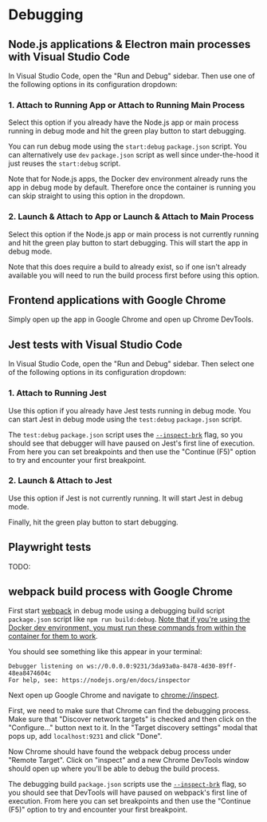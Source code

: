 # Debugging

## Node.js applications & Electron main processes with Visual Studio Code

In Visual Studio Code, open the "Run and Debug" sidebar. Then use one of the following options in its configuration dropdown:

### 1. Attach to Running App or Attach to Running Main Process

Select this option if you already have the Node.js app or main process running in debug mode and hit the green play button to start debugging.

You can run debug mode using the `start:debug` `package.json` script. You can alternatively use `dev` `package.json` script as well since under-the-hood it just reuses the `start:debug` script.

Note that for Node.js apps, the Docker dev environment already runs the app in debug mode by default. Therefore once the container is running you can skip straight to using this option in the dropdown.

### 2. Launch & Attach to App or Launch & Attach to Main Process

Select this option if the Node.js app or main process is not currently running and hit the green play button to start debugging. This will start the app in debug mode.

Note that this does require a build to already exist, so if one isn't already available you will need to run the build process first before using this option.

## Frontend applications with Google Chrome

Simply open up the app in Google Chrome and open up Chrome DevTools.

## Jest tests with Visual Studio Code

In Visual Studio Code, open the "Run and Debug" sidebar. Then select one of the following options in its configuration dropdown:

### 1. Attach to Running Jest

Use this option if you already have Jest tests running in debug mode. You can start Jest in debug mode using the `test:debug` `package.json` script.

The `test:debug` `package.json` script uses the [`--inspect-brk`](https://nodejs.org/api/debugger.html#v8-inspector-integration-for-nodejs) flag, so you should see that debugger will have paused on Jest's first line of execution. From here you can set breakpoints and then use the "Continue (F5)" option to try and encounter your first breakpoint.

### 2. Launch & Attach to Jest

Use this option if Jest is not currently running. It will start Jest in debug mode.

Finally, hit the green play button to start debugging.

## Playwright tests

TODO:

## webpack build process with Google Chrome

First start [webpack](https://webpack.js.org) in debug mode using a debugging build script `package.json` script like `npm run build:debug`. [Note that if you're using the Docker dev environment, you must run these commands from within the container for them to work](./developing-with-docker.md#how-can-i-run-terminal-commands-inside-the-container).

You should see something like this appear in your terminal:

```
Debugger listening on ws://0.0.0.0:9231/3da93a0a-8478-4d30-89ff-48ea8474604c
For help, see: https://nodejs.org/en/docs/inspector
```

Next open up Google Chrome and navigate to [chrome://inspect](chrome://inspect).

First, we need to make sure that Chrome can find the debugging process. Make sure that "Discover network targets" is checked and then click on the "Configure..." button next to it. In the "Target discovery settings" modal that pops up, add `localhost:9231` and click "Done".

Now Chrome should have found the webpack debug process under "Remote Target". Click on "inspect" and a new Chrome DevTools window should open up where you'll be able to debug the build process.

The debugging build `package.json` scripts use the [`--inspect-brk`](https://nodejs.org/api/debugger.html#v8-inspector-integration-for-nodejs) flag, so you should see that DevTools will have paused on webpack's first line of execution. From here you can set breakpoints and then use the "Continue (F5)" option to try and encounter your first breakpoint.
